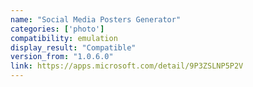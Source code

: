 ```yaml
---
name: "Social Media Posters Generator"
categories: ['photo']
compatibility: emulation
display_result: "Compatible"
version_from: "1.0.6.0"
link: https://apps.microsoft.com/detail/9P3ZSLNP5P2V
---
```

